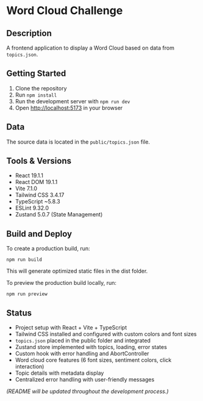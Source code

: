 # Word Cloud Challenge

## Description

A frontend application to display a Word Cloud based on data from `topics.json`.

## Getting Started

1.  Clone the repository
2.  Run `npm install`
3.  Run the development server with `npm run dev`
4.  Open [http://localhost:5173](http://localhost:5173) in your browser

## Data

The source data is located in the `public/topics.json` file.

## Tools & Versions

- React 19.1.1
- React DOM 19.1.1
- Vite 7.1.0
- Tailwind CSS 3.4.17
- TypeScript ~5.8.3
- ESLint 9.32.0
- Zustand 5.0.7 (State Management)

## Build and Deploy

To create a production build, run:

```
npm run build
```

This will generate optimized static files in the dist folder.

To preview the production build locally, run:

```
npm run preview
```

## Status

- Project setup with React + Vite + TypeScript
- Tailwind CSS installed and configured with custom colors and font sizes
- `topics.json` placed in the public folder and integrated
- Zustand store implemented with topics, loading, error states
- Custom hook with error handling and AbortController
- Word cloud core features (6 font sizes, sentiment colors, click interaction)
- Topic details with metadata display
- Centralized error handling with user-friendly messages

_(README will be updated throughout the development process.)_
